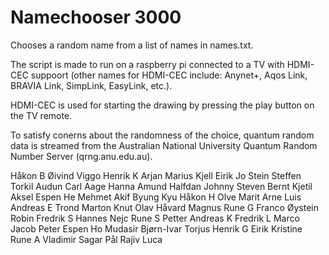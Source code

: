 # Namechooser 3000
Chooses a random name from a list of names in names.txt.

The script is made to run on a raspberry pi connected to a TV with HDMI-CEC suppoort (other names for HDMI-CEC include: Anynet+, Aqos Link, BRAVIA Link, SimpLink, EasyLink, etc.).

HDMI-CEC is used for starting the drawing by pressing the play button on the TV remote.

To satisfy conerns about the randomness of the choice, quantum random data is streamed from the Australian National University Quantum Random Number Server (qrng.anu.edu.au).





Håkon B
Øivind
Viggo
Henrik K
Arjan
Marius
Kjell Eirik
Jo Stein
Steffen
Torkil
Audun
Carl Aage
Hanna
Amund
Halfdan
Johnny 
Steven
Bernt
Kjetil
Aksel
Espen He
Mehmet Akif
Byung Kyu
Håkon H
Olve
Marit
Arne
Luis
Andreas E
Trond
Marton
Knut Olav
Håvard
Magnus
Rune G
Franco
Øystein
Robin
Fredrik S
Hannes
Nejc
Rune S
Petter
Andreas K
Fredrik L
Marco
Jacob
Peter
Espen Ho
Mudasir
Bjørn-Ivar 
Torjus
Henrik G
Eirik
Kristine
Rune A
Vladimir
Sagar
Pål
Rajiv
Luca

